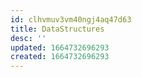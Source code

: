```yaml
---
id: clhvmuv3vm40ngj4aq47d63
title: DataStructures
desc: ''
updated: 1664732696293
created: 1664732696293
---
```


